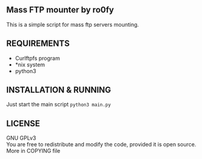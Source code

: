 ## Mass FTP mounter by ro0fy

This is a simple script for mass ftp servers mounting.

## REQUIREMENTS<br>
* Curlftpfs program<br>
* *nix system<br>
* python3<br>

## INSTALLATION & RUNNING<br>

Just start the main script
`python3 main.py`<br>

## LICENSE<br>
GNU GPLv3<br>
You are free to redistribute and modify the code, provided it is open source.<br>
More in COPYING file
